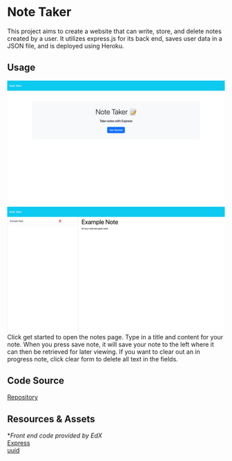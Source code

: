 # Note Taker
This project aims to create a website that can write, store, and delete notes created by a user. It utilizes express.js for its back end, saves user data in a JSON file, and is deployed using Heroku.

## Usage
![Screenshot1](./assets/screenshot1.png)<br>
![Screenshot2](./assets/screenshot2.png)<br>
Click get started to open the notes page. Type in a title and content for your note. When you press save note, it will save your note to the left where it can then be retrieved for later viewing. If you want to clear out an in progress note, click clear form to delete all text in the fields.

## Code Source
[Repository](https://github.com/alexismenendez/amenendez-note-taker)

## Resources & Assets
**Front end code provided by EdX*<br>
[Express](https://expressjs.com/)<br>
[uuid](https://www.npmjs.com/package/uuid)
